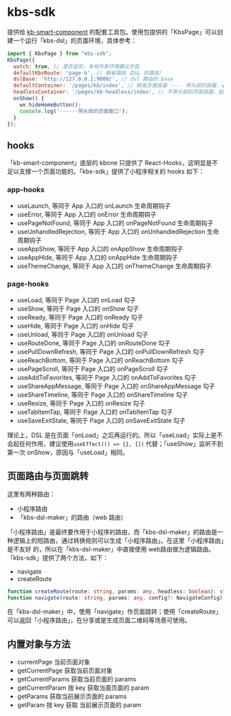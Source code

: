 # kbs-sdk

提供给 [kb-smart-component](https://github.com/leeenx/kb-smart-component) 的配套工具包。使用包提供的「KbsPage」可以创建一个运行「kbs-dsl」的页面环境，具体参考：

```javascript
import { KbsPage } from "kbs-sdk";
KbsPage({
  watch: true, // 是否监听，本地开发环境建议开启
  defaultKbsRoute: 'page-b', // 缺省路由（DSL 的路由）
  dslBase: 'http://127.0.0.1:9000/', // dsl 路由的 base
  defaultContainer: '/pages/kb/index', // 缺省页面容器 ---- 带头部的容器，必填
  headlessContainer: '/pages/kb-headless/index', // 不带头部的页面容器，如果需要提供无头部的页面窗口，此项必填
  onShow() {
    wx.hideHomeButton();
    console.log('------带头部的页面窗口');
  }
});
```

## hooks

「kb-smart-component」底层的 kbone 只提供了 React-Hooks，这明显是不足以支撑一个页面功能的。「kbs-sdk」提供了小程序相关的 hooks 如下：

### app-hooks

- useLaunch, 等同于 App 入口的 onLaunch 生命周期钩子
- useError, 等同于 App 入口的 onError 生命周期钩子
- usePageNotFound, 等同于 App 入口的 onPageNotFound 生命周期钩子
- useUnhandledRejection, 等同于 App 入口的 onUnhandledRejection 生命周期钩子
- useAppShow, 等同于 App 入口的 onAppShow 生命周期钩子
- useAppHide, 等同于 App 入口的 onAppHide 生命周期钩子
- useThemeChange, 等同于 App 入口的 onThemeChange 生命周期钩子

### page-hooks

- useLoad, 等同于 Page 入口的 onLoad 勾子
- useShow, 等同于 Page 入口的 onShow 勾子
- useReady, 等同于 Page 入口的 onReady 勾子
- useHide, 等同于 Page 入口的 onHide 勾子
- useUnload, 等同于 Page 入口的 onUnload 勾子
- useRouteDone, 等同于 Page 入口的 onRouteDone 勾子
- usePullDownRefresh, 等同于 Page 入口的 onPullDownRefresh 勾子
- useReachBottom, 等同于 Page 入口的 onReachBottom 勾子
- usePageScroll, 等同于 Page 入口的 onPageScroll 勾子
- useAddToFavorites, 等同于 Page 入口的 onAddToFavorites 勾子
- useShareAppMessage, 等同于 Page 入口的 onShareAppMessage 勾子
- useShareTimeline, 等同于 Page 入口的 onShareTimeline 勾子
- useResize, 等同于 Page 入口的 onResize 勾子
- useTabItemTap, 等同于 Page 入口的 onTabItemTap 勾子
- useSaveExitState, 等同于 Page 入口的 onSaveExitState 勾子

理论上，DSL 是在页面「onLoad」之后再运行的。所以「useLoad」实际上是不会起任何作用，建议使用`useEffect(() => {}, [])` 代替；「useShow」监听不到第一次 onShow，原因与「useLoad」相同。

## 页面路由与页面跳转

 这里有两种路由：
 - 小程序路由
 - 「kbs-dsl-maker」的路由（web 路由）

 「小程序路由」是最终要作用于小程序的路由，而「kbs-dsl-maker」的路由是一种逻辑上的短路由，通过转换规则可以生成「小程序路由」。在这里「小程序路由」是不友好 的，所以在「kbs-dsl-maker」中直接使用 web路由做为逻辑路由。「kbs-sdk」提供了两个方法，如下：

 - navigate
 - createRoute

```typescript
function createRoute(route: string, params: any, headless: boolean): string;
function navigate(route: string, params: any, config?: NavigateConfig): Promise<void>;
```

在「kbs-dsl-maker」中，使用「navigate」作页面跳转；使用「createRoute」可以返回「小程序路由」，在分享或是生成页面二维码等场景可使用。

## 内置对象与方法

- currentPage 当前页面对象
- getCurrentPage 获取当前页面对象
- getCurrentParams 获取当前页面的 params
- getCurrentParam 按 key 获取当面页面的 param
- getParams 获取当前展示页面的 params
- getParam 按 key 获取 当前展示页面的 param
